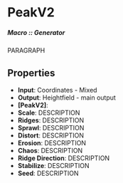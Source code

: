 # PeakV2
##### Macro :: Generator

PARAGRAPH

## Properties
- **Input**: Coordinates - Mixed
- **Output**: Heightfield - main output
- **[PeakV2]**: 
- **Scale**: DESCRIPTION
- **Ridges**: DESCRIPTION
- **Sprawl**: DESCRIPTION
- **Distort**: DESCRIPTION
- **Erosion**: DESCRIPTION
- **Chaos**: DESCRIPTION
- **Ridge Direction**: DESCRIPTION
- **Stabilize**: DESCRIPTION
- **Seed**: DESCRIPTION




